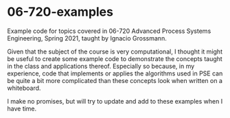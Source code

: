 # 06-720-examples
Example code for topics covered in 06-720 Advanced Process Systems Engineering, Spring 2021, taught by Ignacio Grossmann.

Given that the subject of the course is very computational, I thought it might be useful to create some example code to
demonstrate the concepts taught in the class and applications thereof. Especially so because, in my experience, code
that implements or applies the algorithms used in PSE can be quite a bit more complicated than these concepts look when
written on a whiteboard.

I make no promises, but will try to update and add to these examples when I have time.
